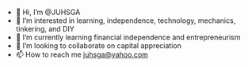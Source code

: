 - 👋 Hi, I’m @JUHSGA
- 👀 I’m interested in learning, independence, technology, mechanics, tinkering, and DIY
- 🌱 I’m currently learning financial independence and entrepreneurism
- 💞️ I’m looking to collaborate on capital appreciation
- 📫 How to reach me juhsga@yahoo.com

<!---
JUHSGA/JUHSGA is a ✨ special ✨ repository because its `README.md` (this file) appears on your GitHub profile.
You can click the Preview link to take a look at your changes.
--->
